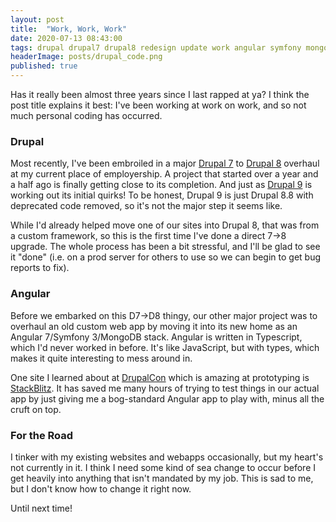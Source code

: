 ```yaml
---
layout: post
title:  "Work, Work, Work"
date: 2020-07-13 08:43:00
tags: drupal drupal7 drupal8 redesign update work angular symfony mongodb typescript prototyping
headerImage: posts/drupal_code.png
published: true
---
```


Has it really been almost three years since I last rapped at ya? I think the post title explains it best: I've been working at work on work, and so not much personal coding has occurred.

<!--more-->

### Drupal

Most recently, I've been embroiled in a major [Drupal 7](https://drupal.org/7) to [Drupal 8](https://drupal.org/8) overhaul at my current place of employership. A project that started over a year and a half ago is finally getting close to its completion. And just as [Drupal 9](https://drupal.org/9) is working out its initial quirks! To be honest, Drupal 9 is just Drupal 8.8 with deprecated code removed, so it's not the major step it seems like.

While I'd already helped move one of our sites into Drupal 8, that was from a custom framework, so this is the first time I've done a direct 7->8 upgrade. The whole process has been a bit stressful, and I'll be glad to see it "done" (i.e. on a prod server for others to use so we can begin to get bug reports to fix).

### Angular

Before we embarked on this D7->D8 thingy, our other major project was to overhaul an old custom web app by moving it into its new home as an Angular 7/Symfony 3/MongoDB stack. Angular is written in Typescript, which I'd never worked in before. It's like JavaScript, but with types, which makes it quite interesting to mess around in.

One site I learned about at [DrupalCon](https://events.drupal.org/drupalcon) which is amazing at prototyping is [StackBlitz](https://stackblitz.com). It has saved me many hours of trying to test things in our actual app by just giving me a bog-standard Angular app to play with, minus all the cruft on top.

### For the Road

I tinker with my existing websites and webapps occasionally, but my heart's not currently in it. I think I need some kind of sea change to occur before I get heavily into anything that isn't mandated by my job. This is sad to me, but I don't know how to change it right now.

Until next time!
